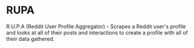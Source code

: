 # RUPA
R.U.P.A (Reddit User Profile Aggregator) - Scrapes a Reddit user's profile and looks at all of their posts and interactions to create a profile with all of their data gathered.
